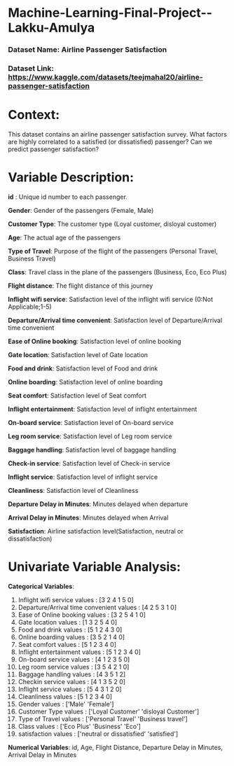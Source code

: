 # Machine-Learning-Final-Project--Lakku-Amulya


### Dataset Name: Airline Passenger Satisfaction
### Dataset Link: https://www.kaggle.com/datasets/teejmahal20/airline-passenger-satisfaction

# Context: 

This dataset contains an airline passenger satisfaction survey. What factors are highly correlated to a satisfied (or dissatisfied) passenger? Can we predict passenger satisfaction?

# Variable Description: 

**id** : Unique id number to each passenger.

**Gender**: Gender of the passengers (Female, Male)

**Customer Type**: The customer type (Loyal customer, disloyal customer)

**Age**: The actual age of the passengers

**Type of Travel**: Purpose of the flight of the passengers (Personal Travel, Business Travel)

**Class**: Travel class in the plane of the passengers (Business, Eco, Eco Plus)

**Flight distance**: The flight distance of this journey

**Inflight wifi service**: Satisfaction level of the inflight wifi service (0:Not Applicable;1-5)

**Departure/Arrival time convenient**: Satisfaction level of Departure/Arrival time convenient

**Ease of Online booking**: Satisfaction level of online booking

**Gate location**: Satisfaction level of Gate location

**Food and drink**: Satisfaction level of Food and drink

**Online boarding**: Satisfaction level of online boarding

**Seat comfort**: Satisfaction level of Seat comfort

**Inflight entertainment**: Satisfaction level of inflight entertainment

**On-board service**: Satisfaction level of On-board service

**Leg room service**: Satisfaction level of Leg room service

**Baggage handling**: Satisfaction level of baggage handling

**Check-in service**: Satisfaction level of Check-in service

**Inflight service**: Satisfaction level of inflight service

**Cleanliness**: Satisfaction level of Cleanliness

**Departure Delay in Minutes**: Minutes delayed when departure

**Arrival Delay in Minutes**: Minutes delayed when Arrival

**Satisfaction**: Airline satisfaction level(Satisfaction, neutral or dissatisfaction)

# Univariate Variable Analysis:

**Categorical Variables**: 

1. Inflight wifi service values : [3 2 4 1 5 0]
2. Departure/Arrival time convenient values : [4 2 5 3 1 0]
3. Ease of Online booking values : [3 2 5 4 1 0]
4. Gate location values : [1 3 2 5 4 0]
5. Food and drink values : [5 1 2 4 3 0]
6. Online boarding values : [3 5 2 1 4 0]
7. Seat comfort values : [5 1 2 3 4 0]
8. Inflight entertainment values : [5 1 2 3 4 0]
9. On-board service values : [4 1 2 3 5 0]
10. Leg room service values : [3 5 4 2 1 0]
11. Baggage handling values : [4 3 5 1 2]
12. Checkin service values : [4 1 3 5 2 0]
13. Inflight service values : [5 4 3 1 2 0]
14. Cleanliness values : [5 1 2 3 4 0]
15. Gender values : ['Male' 'Female']
16. Customer Type values : ['Loyal Customer' 'disloyal Customer']
17. Type of Travel values : ['Personal Travel' 'Business travel']
18. Class values : ['Eco Plus' 'Business' 'Eco']
19. satisfaction values : ['neutral or dissatisfied' 'satisfied']


**Numerical Variables**: id, Age, Flight Distance, Departure Delay in Minutes, Arrival Delay in Minutes






